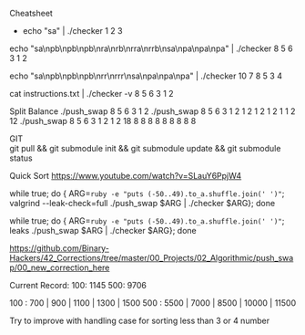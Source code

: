 Cheatsheet
- echo "sa" | ./checker 1 2 3

echo "sa\npb\npb\npb\nra\nrb\nrra\nrrb\nsa\npa\npa\npa" | ./checker 8 5 6 3 1 2

echo "sa\npb\npb\npb\nrr\nrrr\nsa\npa\npa\npa" | ./checker 10 7 8 5 3 4

cat instructions.txt | ./checker -v 8 5 6 3 1 2

Split Balance
./push_swap 8 5 6 3 1 2
./push_swap 8 5 6 3 1 2 1 2 1 2 1 2 1 1 2 12
./push_swap 8 5 6 3 1 2 1 2 18 8 8 8 8 8 8 8 8 8 

GIT  
git pull && git submodule init && git submodule update && git submodule status

Quick Sort
https://www.youtube.com/watch?v=SLauY6PpjW4

while true; do { ARG=`ruby -e "puts (-50..49).to_a.shuffle.join(' ')"`; valgrind --leak-check=full ./push_swap $ARG | ./checker $ARG}; done

while true; do { ARG=`ruby -e "puts (-50..49).to_a.shuffle.join(' ')"`; leaks ./push_swap $ARG | ./checker $ARG}; done

https://github.com/Binary-Hackers/42_Corrections/tree/master/00_Projects/02_Algorithmic/push_swap/00_new_correction_here

Current Record:
100: 1145
500: 9706

100 : 700 | 900 | 1100 | 1300 | 1500
500 : 5500 | 7000 | 8500 | 10000 | 11500

Try to improve with handling case for sorting less than 3 or 4 number